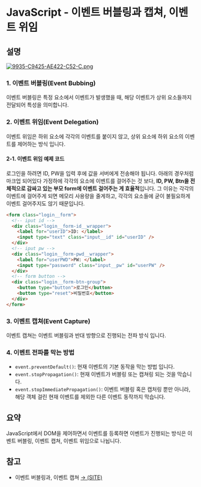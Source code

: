 # JavaScript - 이벤트 버블링과 캡쳐, 이벤트 위임

## 설명

[![9935-C9425-AE422-C52-C.png](https://i.postimg.cc/qRLR1cDx/9935-C9425-AE422-C52-C.png)](https://postimg.cc/xJXnCm2X)

### 1. 이벤트 버블링(Event Bubbing)

이벤트 버블링은 특정 요소에서 이벤트가 발생했을 때, 해당 이벤트가 상위 요소들까지 전달되어 특성을 의미합니다.

### 2. 이벤트 위임(Event Delegation)

이벤트 위임은 하위 요소에 각각의 이벤트를 붙이지 않고, 상위 요소에 하위 요소의 이벤트를 제어하는 방식 입니다.

#### 2-1. 이벤트 위임 예제 코드

로그인을 하려면 ID, PW을 입력 후에 값을 서버에게 전송해야 됩니다. 아래의 경우처럼 마크업 되어있다 가정하에 각각의 요소에 이벤트를 걸어주는 것 보다, **ID, PW, Btn을 전체적으로 감싸고 있는 부모 form에 이벤트 걸어주는 게 효율적**입니다. 그 이유는 각각의 이벤트에 걸어주게 되면 메모리 사용량을 줄게하고, 각각의 요소들에 굳이 불필요하게 이벤트 걸어주지도 않기 때문입니다.

```html
<form class="login__form">
  <!-- iput id -->
  <div class="login__form-id__wrapper">
    <label for="userID">ID: </label>
    <input type="text" class="input__id" id="userID" />
  </div>
  <!-- iput pw -->
  <div class="login__form-pwd__wrapper">
    <label for="userPWD">PW: </label>
    <input type="password" class="input__pw" id="userPW" />
  </div>
  <!-- form button -->
  <div class="login__form-btn-group">
    <button type="button">로그인</button>
    <button type="reset">비밀번호</button>
  </div>
</form>
```

### 3. 이벤트 캡쳐(Event Capture)

이벤트 캡쳐는 이벤트 버블링과 반대 방향으로 진행되는 전파 방식 입니다.

### 4. 이벤트 전파를 막는 방법

- `event.preventDefault()`: 현재 이벤트의 기본 동작을 막는 방법 입니다.
- `event.stopPropagation()`: 현재 이벤트가 버블링 또는 캡쳐링 되는 것을 막습니다.
- `event.stopImmediatePropagation()`: 이벤트 버블링 혹은 캡처링 뿐만 아니라, 해당 객체 걸린 현재 이벤트를 제외한 다른 이벤트 동작까지 막습니다.

## 요약

JavaScript에서 DOM을 제어하면서 이벤트를 등록하면 이벤트가 진행되는 방식은 이벤트 버블링, 이벤트 캡쳐, 이벤트 위임으로 나뉩니다.

## 참고

- 이벤트 버블링과, 이벤트 캡쳐 [→ (SITE)](https://joshua1988.github.io/web-development/javascript/event-propagation-delegation/#%EC%9D%B4%EB%B2%A4%ED%8A%B8-%EC%BA%A1%EC%B3%90---event-capture)
